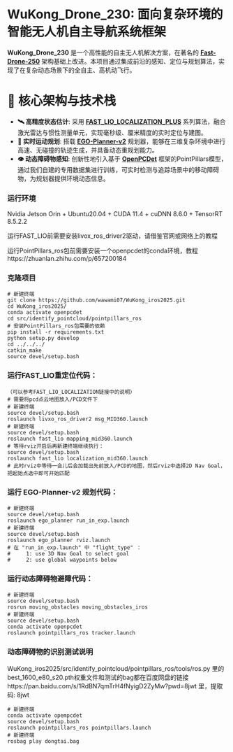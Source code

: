 # WuKong_Drone_230: 面向复杂环境的智能无人机自主导航系统框架

**WuKong_Drone_230** 是一个高性能的自主无人机解决方案，在著名的 **[Fast-Drone-250](https://github.com/ZJU-FAST-Lab/Fast-Drone-250)** 架构基础上改进。本项目通过集成前沿的感知、定位与规划算法，实现了在复杂动态场景下的全自主、高机动飞行。

# 🧠 核心架构与技术栈

- **🛰️ 高精度状态估计**: 采用 **[FAST_LIO_LOCALIZATION_PLUS](https://github.com/iDonghq/FAST_LIO_LOCALIZATION_PLUS)** 系列算法，融合激光雷达与惯性测量单元，实现毫秒级、厘米精度的实时定位与建图。
- **🧭 实时运动规划**: 搭载 **[EGO-Planner-v2](https://github.com/ZJU-FAST-Lab/EGO-Planner-v2)** 规划器，能够在三维复杂环境中进行高速、无碰撞的轨迹生成，并具备动态重规划能力。
- **👁️ 动态障碍物感知**: 创新性地引入基于 **[OpenPCDet](https://github.com/open-mmlab/OpenPCDet)** 框架的PointPillars模型，通过我们自建的专用数据集进行训练，可实时检测与追踪场景中的移动障碍物，为规划器提供环境动态信息。


### 运行环境
Nvidia Jetson Orin + Ubuntu20.04 + CUDA 11.4 + cuDNN 8.6.0 + TensorRT 8.5.2.2

运行FAST_LIO前需要安装livox_ros_driver2驱动，请借鉴官网或网络上的教程

运行PointPillars_ros包前需要安装一个openpcdet的conda环境，教程https://zhuanlan.zhihu.com/p/657200184 

### 克隆项目
```
# 新建终端
git clone https://github.com/wawami07/WuKong_iros2025.git
cd WuKong_iros2025/
conda activate openpcdet
cd src/identify_pointcloud/pointpillars_ros
# 安装PointPillars_ros包需要的依赖
pip install -r requirements.txt
python setup.py develop
cd ../../../
catkin_make
source devel/setup.bash
```

### 运行FAST_LIO重定位代码：
```
（可以参考FAST_LIO_LOCALIZATION链接中的说明）
# 需要将pcd点云地图放入/PCD文件下
# 新建终端
source devel/setup.bash
roslaunch livxo_ros_driver2 msg_MID360.launch
# 新建终端
source devel/setup.bash
roslaunch fast_lio mapping_mid360.launch
# 等待rviz开启后再新建终端继续执行：
source devel/setup.bash
roslaunch fast_lio localization_mid360.launch
# 此时rviz中等待一会儿后会加载出先前放入/PCD的地图，然后rviz中选择2D Nav Goal，把起始点选中即可开始匹配
```

### 运行 EGO-Planner-v2 规划代码：
```
# 新建终端
source devel/setup.bash
roslaunch ego_planner run_in_exp.launch 
# 新建终端
source devel/setup.bash
roslaunch ego_planner rviz.launch 
# 在 "run_in_exp.launch" 中 "flight_type" ：
#     1: use 3D Nav Goal to select goal 
#     2: use global waypoints below 
```

### 运行动态障碍物避障代码：
```
# 新建终端
source devel/setup.bash
rosrun moving_obstacles moving_obstacles_iros
# 新建终端
source devel/setup.bash
conda activate openpcdet
roslaunch pointpillars_ros tracker.launch
```



### 动态障碍物的识别测试说明

WuKong_iros2025/src/identify_pointcloud/pointpillars_ros/tools/ros.py 里的best_1600_e80_s20.pth权重文件和测试的bag都在百度网盘的链接https://pan.baidu.com/s/1RdBN7qmTrH4fNyigD2ZyMw?pwd=8jwt 里，提取码: 8jwt

```
# 新建终端
conda activate opempcdet
source devel/setup.bash
roslaunch pointpillars_ros pointpillars.launch
# 新建终端
rosbag play dongtai.bag
```


